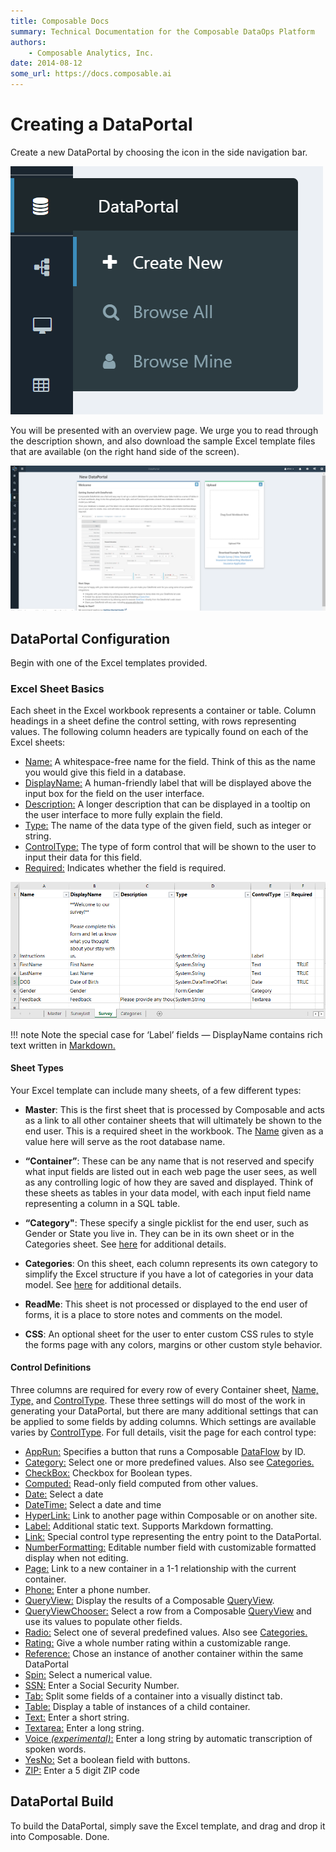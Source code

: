```yaml
---
title: Composable Docs
summary: Technical Documentation for the Composable DataOps Platform
authors:
    - Composable Analytics, Inc.
date: 2014-08-12
some_url: https://docs.composable.ai
---
```


# Creating a DataPortal

Create a new DataPortal by choosing the icon in the side navigation bar.

![Composable DataPortals menu](img/05.02.Img_1.png)

You will be presented with an overview page. We urge you to read through the description shown, and also download the sample Excel template files that are available (on the right hand side of the screen).

![Composable DataPortals overview](img/05.02.Img_2.png)

## DataPortal Configuration

Begin with one of the Excel templates provided.

### Excel Sheet Basics

Each sheet in the Excel workbook represents a container or table. Column headings in a sheet define the control setting, with rows representing values. The following column headers are typically found on each of the Excel sheets:

- [Name:](06.Setting-Details/Name.md) A whitespace-free name for the field. Think of this as the name you would give this field in a database.
- [DisplayName:](06.Setting-Details/DisplayName.md) A human-friendly label that will be displayed above the input box for the field on the user interface.
- [Description:](06.Setting-Details/Description.md) A longer description that can be displayed in a tooltip on the user interface to more fully explain the field.
- [Type:](06.Setting-Details/Type.md) The name of the data type of the given field, such as integer or string.
- [ControlType:](06.Setting-Details/ControlType.md) The type of form control that will be shown to the user to input their data for this field.
- [Required:](06.Setting-Details/Required.md) Indicates whether the field is required.

![Composable DataPortals Excel](img/05.02.Img_3.png)

!!! note
    Note the special case for ‘Label’ fields — DisplayName contains rich text written in [Markdown.](https://daringfireball.net/projects/markdown/)


#### Sheet Types

Your Excel template can include many sheets, of a few different types:

- **Master**: This is the first sheet that is processed by Composable and acts as a link to all other container sheets that will ultimately be shown to the end user. This is a required sheet in the workbook. The [Name](06.Setting-Details/Name.md) given as a value here will serve as the root database name.

- **“Container”**:  These can be any name that is not reserved and specify what input fields are listed out in each web page the user sees, as well as any controlling logic of how they are saved and displayed.  Think of these sheets as tables in your data model, with each input field name representing a column in a SQL table.

- **“Category"**:  These specify a single picklist for the end user, such as Gender or State you live in.  They can be in its own sheet or in the Categories sheet. See [here](04.Categories.md) for additional details.

- **Categories**: On this sheet, each column represents its own category to simplify the Excel structure if you have a lot of categories in your data model. See [here](04.Categories.md) for additional details.

- **ReadMe**: This sheet is not processed or displayed to the end user of forms, it is a place to store notes and comments on the model.

- **CSS**:  An optional sheet for the user to enter custom CSS rules to style the forms page with any colors, margins or other custom style behavior.

#### Control Definitions

Three columns are required for every row of every Container sheet, [Name,](06.Setting-Details/Name.md) [Type,](06.Setting-Details/Type.md) and [ControlType](06.Setting-Details/ControlType.md). These three settings will do most of the work in generating your DataPortal, but there are many additional settings that can be applied to some fields by adding columns. Which settings are available varies by [ControlType](06.Setting-Details/ControlType.md). For full details, visit the page for each control type:

- [AppRun:](05.Control-Details/AppRun.md) Specifies a button that runs a Composable [DataFlow](../03.DataFlows/01.Overview.md) by ID.
- [Category:](05.Control-Details/Category.md) Select one or more predefined values. Also see [Categories.](04.Categories.md)
- [CheckBox:](05.Control-Details/CheckBox.md) Checkbox for Boolean types.
- [Computed:](05.Control-Details/Computed.md) Read-only field computed from other values.
- [Date:](05.Control-Details/Date.md) Select a date
- [DateTime:](05.Control-Details/DateTime.md) Select a date and time
- [HyperLink:](05.Control-Details/HyperLink.md) Link to another page within Composable or on another site.
- [Label:](05.Control-Details/Label.md) Additional static text. Supports Markdown formatting.
- [Link:](05.Control-Details/Link.md) Special control type representing the entry point to the DataPortal.
- [NumberFormatting:](05.Control-Details/NumberFormatting.md) Editable number field with customizable formatted display when not editing.
- [Page:](05.Control-Details/Page.md) Link to a new container in a 1-1 relationship with the current container.
- [Phone:](05.Control-Details/Phone.md) Enter a phone number.
- [QueryView:](05.Control-Details/QueryView.md) Display the results of a Composable [QueryView](../04.QueryViews/01.Overview.md).
- [QueryViewChooser:](05.Control-Details/QueryViewChooser.md) Select a row from a Composable [QueryView](../04.QueryViews/01.Overview.md) and use its values to populate other fields.
- [Radio:](05.Control-Details/Radio.md) Select one of several predefined values. Also see [Categories.](04.Categories.md)
- [Rating:](05.Control-Details/Rating.md) Give a whole number rating within a customizable range.
- [Reference:](05.Control-Details/Reference.md) Chose an instance of another container within the same DataPortal
- [Spin:](05.Control-Details/Spin.md) Select a numerical value.
- [SSN:](05.Control-Details/SSN.md) Enter a Social Security Number.
- [Tab:](05.Control-Details/Tab.md) Split some fields of a container into a visually distinct tab.
- [Table:](05.Control-Details/Table.md) Display a table of instances of a child container.
- [Text:](05.Control-Details/Text.md) Enter a short string.
- [Textarea:](05.Control-Details/Textarea.md) Enter a long string.
- [Voice *(experimental)*:](05.Control-Details/Voice.md) Enter a long string by automatic transcription of spoken words.
- [YesNo:](05.Control-Details/YesNo.md) Set a boolean field with buttons.
- [ZIP:](05.Control-Details/ZIP.md) Enter a 5 digit ZIP code

## DataPortal Build

To build the DataPortal, simply save the Excel template, and drag and drop it into Composable. Done.